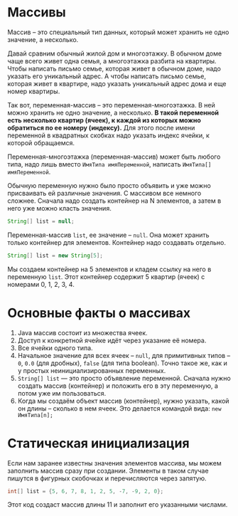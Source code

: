# Mассивы

Массив – это специальный тип данных, который может хранить не одно значение, а несколько.

Давай сравним обычный жилой дом и многоэтажку. В обычном доме чаще всего живет одна семья, а многоэтажка разбита на квартиры. Чтобы написать письмо семье, которая живет в обычном доме, надо указать его уникальный адрес. А чтобы написать письмо семье, которая живет в квартире, надо указать уникальный адрес дома и еще номер квартиры.

Так вот, переменная-массив – это переменная-многоэтажка. В ней можно хранить не одно значение, а несколько. **В такой переменной есть несколько квартир (ячеек), к каждой из которых можно обратиться по ее номеру (индексу).** Для этого после имени переменной в квадратных скобках надо указать индекс ячейки, к которой обращаемся.

Переменная-многоэтажка (переменная-массив) может быть любого типа, надо лишь вместо `ИмяТипа имяПеременной`, написать `ИмяТипа[] имяПеременной`.

Обычную переменную нужно было просто объявить и уже можно присваивать ей различные значения. С массивом все немного сложнее. Сначала надо создать контейнер на N элементов, а затем в него уже можно класть значения.

```java
String[] list = null;
```
Переменная-массив `list`, ее значение – `null`. Она может хранить только контейнер для элементов. Контейнер надо создавать отдельно.

```java
String[] list = new String[5];
```
Мы создаем контейнер на 5 элементов и кладем ссылку на него в переменную `list`. Этот контейнер содержит 5 квартир (ячеек) с номерами 0, 1, 2, 3, 4.

# Основные факты о массивах

1. Java массив состоит из множества ячеек.
1. Доступ к конкретной ячейке идёт через указание её номера.
1. Все ячейки одного типа.
1. Начальное значение для всех ячеек – `null`, для примитивных типов – `0`, `0.0` (для дробных), `false` (для типа boolean). Точно такое же, как и у простых неинициализированных переменных.
1. `String[] list` — это просто объявление переменной. Сначала нужно создать массив (контейнер) и положить его в эту переменную, а потом уже им пользоваться.
1. Когда мы создаём объект массив (контейнер), нужно указать, какой он длины – сколько в нем ячеек. Это делается командой вида: `new ИмяТипа[n];`

# Статическая инициализация

Если нам заранее известны значения элементов массива, мы можем заполнить массив сразу при создании. Элементы в таком случае пишутся в фигурных скобочках и перечисляются через запятую.

```java
int[] list = {5, 6, 7, 8, 1, 2, 5, -7, -9, 2, 0};
```

Этот код создаст массив длины 11 и заполнит его указанными числами.
